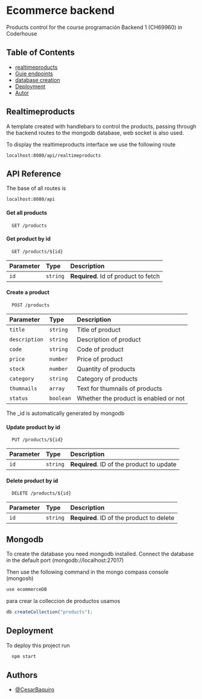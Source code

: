 # Ecommerce backend

Products control for the course programación Backend 1 (CH69960) in Coderhouse

## Table of Contents

-   [realtimeproducts](#Realtimeproducts)
-   [Guie endpoints](#API-Reference)
-   [database creation](#Mongodb)
-   [Deployment](#Deployment)
-   [Autor](#Authors)

## Realtimeproducts

A template created with handlebars to control the products, passing through the backend routes to the mongodb database, web socket is also used.

To display the realtimeproducts interface we use the following route

```http
localhost:8080/api/realtimeproducts
```

## API Reference

The base of all routes is

```http
localhost:8080/api
```

#### Get all products

```http
  GET /products
```

#### Get product by id

```http
  GET /products/${id}
```

| Parameter | Type     | Description                          |
| :-------- | :------- | :----------------------------------- |
| `id`      | `string` | **Required**. Id of product to fetch |

#### Create a product

```http
  POST /products
```

| Parameter     | Type      | Description                           |
| :------------ | :-------- | :------------------------------------ |
| `title`       | `string`  | Title of product                      |
| `description` | `string`  | Description of product                |
| `code`        | `string`  | Code of product                       |
| `price`       | `number`  | Price of product                      |
| `stock`       | `number`  | Quantity of products                  |
| `category`    | `string`  | Category of products                  |
| `thumnails`   | `array`   | Text for thumnails of products        |
| `status`      | `boolean` | Whether the product is enabled or not |

The \_id is automatically generated by mongodb

#### Update product by id

```http
  PUT /products/${id}
```

| Parameter | Type     | Description                               |
| :-------- | :------- | :---------------------------------------- |
| `id`      | `string` | **Required**. ID of the product to update |

#### Delete product by id

```http
  DELETE /products/${id}
```

| Parameter | Type     | Description                               |
| :-------- | :------- | :---------------------------------------- |
| `id`      | `string` | **Required**. ID of the product to delete |

## Mongodb

To create the database you need mongodb installed. Connect the database in the default port (mongodb://localhost:27017)

Then use the following command in the mongo compass console (mongosh)

```js
use ecommerceDB
```

para crear la colleccion de productos usamos

```js
db.createCollection("products");
```

## Deployment

To deploy this project run

```bash
  npm start
```

## Authors

-   [@CesarBaquiro](https://github.com/CesarBaquiro?tab=repositories)
